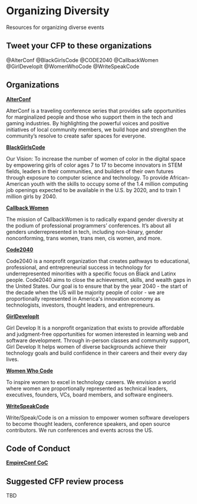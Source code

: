 # Organizing Diversity
Resources for organizing diverse events

## Tweet your CFP to these organizations

@AlterConf @BlackGirlsCode @CODE2040 @CallbackWomen @GirlDevelopIt @WomenWhoCode @WriteSpeakCode

## Organizations

**[AlterConf](https://alterconf.com/)**

AlterConf is a traveling conference series that provides safe opportunities for marginalized people and those who support them in the tech and gaming industries. By highlighting the powerful voices and positive initiatives of local community members, we build hope and strengthen the community’s resolve to create safer spaces for everyone.

**[BlackGirlsCode](http://www.blackgirlscode.com/)**

Our Vision: To increase the number of women of color in the digital space by empowering girls of color ages 7 to 17 to become innovators in STEM fields, leaders in their communities, and builders of their own futures through exposure to computer science and technology. To provide African-American youth with the skills to occupy some of the 1.4 million computing job openings expected to be available in the U.S. by 2020, and to train 1 million girls by 2040.

**[Callback Women](http://www.callbackwomen.com/)**

The mission of CallbackWomen is to radically expand gender diversity at the podium of professional programmers’ conferences. It’s about all genders underrepresented in tech, including non-binary, gender nonconforming, trans women, trans men, cis women, and more.

**[Code2040](http://www.code2040.org/)**

Code2040 is a nonprofit organization that creates pathways to educational, professional, and entrepreneurial success in technology for underrepresented minorities with a specific focus on Black and Latinx people. Code2040 aims to close the achievement, skills, and wealth gaps in the United States. Our goal is to ensure that by the year 2040 - the start of the decade when the US will be majority people of color - we are proportionally represented in America's innovation economy as technologists, investors, thought leaders, and entrepreneurs.

**[GirlDevelopIt](https://www.girldevelopit.com/)**

Girl Develop It is a nonprofit organization that exists to provide affordable and judgment-free opportunities for women interested in learning web and software development. Through in-person classes and community support, Girl Develop It helps women of diverse backgrounds achieve their technology goals and build confidence in their careers and their every day lives.

**[Women Who Code](https://www.womenwhocode.com/)**

To inspire women to excel in technology careers. We envision a world where women are proportionally represented as technical leaders, executives, founders, VCs, board members, and software engineers.

**[WriteSpeakCode](http://www.writespeakcode.com/)**

Write/Speak/Code is on a mission to empower women software developers to become thought leaders, conference speakers, and open source contributors. We run conferences and events across the US.

## Code of Conduct

**[EmpireConf CoC](https://github.com/EmpireJS/Code-of-Conduct)**

## Suggested CFP review process

TBD
